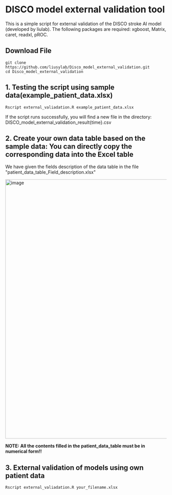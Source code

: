 # **DISCO model external validation tool**
This is a simple script for external validation of the DISCO stroke AI model (developed by liulab). The following packages are required: xgboost, Matrix, caret, readxl, pROC.




## Download File

```
git clone https://github.com/liusylab/Disco_model_external_validation.git
cd Disco_model_external_validation
```





## 1. Testing the script using sample data(example_patient_data.xlsx)
```
Rscript external_valiadation.R example_patient_data.xlsx
```
If the script runs successfully, you will find a new file in the directory: DISCO_model_external_validation_result{time}.csv


## 2. Create your own data table based on the sample data: You can directly copy the corresponding data into the Excel table
We have given the fields description of the data table in the file "patient_data_table_Field_description.xlsx"

<img width="807" alt="image" src="https://github.com/user-attachments/assets/944fe0b6-ff75-461d-b3b2-034ad0476124" />



**NOTE: All the contents filled in the patient_data_table must be in numerical form!!**


## 3. External validation of models using own patient data
```
Rscript external_valiadation.R your_filename.xlsx
```


